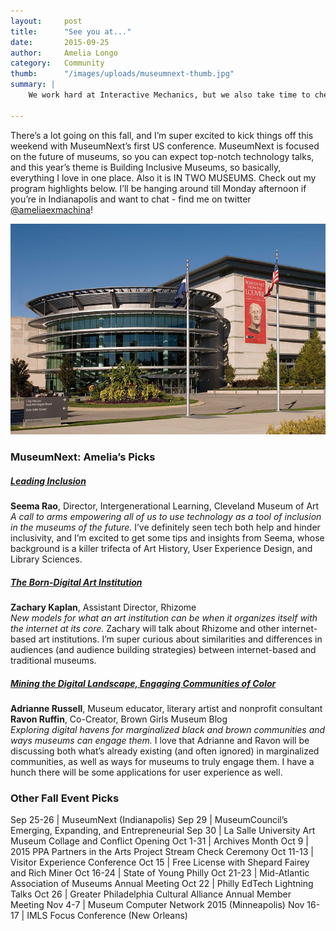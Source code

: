 ```yaml
---
layout:     post
title:      "See you at..."
date:       2015-09-25
author:     Amelia Longo
category:   Community
thumb:      "/images/uploads/museumnext-thumb.jpg"
summary: |
    We work hard at Interactive Mechanics, but we also take time to check out the exciting things happening in our industry and learn about the latest trends and big ideas. Every other month, we'll share some of the workshops, conferences, and events we’re looking forward to—[let us know if we’ll see you there](mailto:amelia@interactivemechanics.com)!

---
```


There’s a lot going on this fall, and I’m super excited to kick things off this weekend with MuseumNext’s first US conference. MuseumNext is focused on the future of museums, so you can expect top-notch technology talks, and this year’s theme is Building Inclusive Museums, so basically, everything I love in one place. Also it is IN TWO MUSEUMS. Check out my program highlights below. I’ll be hanging around till Monday afternoon if you’re in Indianapolis and want to chat - find me on twitter [@ameliaexmachina](https://twitter.com/ameliaexmachina)!

![Join Amelia Longo at MuseumNext at the Indianapolis Museum of Art](/images/uploads/museumnext-ima.jpg)

### MuseumNext: Amelia’s Picks

##### [Leading Inclusion](http://www.museumnext.com/conference/session/leading-inclusion/)
**Seema Rao**, Director, Intergenerational Learning, Cleveland Museum of Art<br/>
*A call to arms empowering all of us to use technology as a tool of inclusion in the museums of the future.*
I’ve definitely seen tech both help and hinder inclusivity, and I’m excited to get some tips and insights from Seema, whose background is a killer trifecta of Art History, User Experience Design, and Library Sciences.


##### [The Born-Digital Art Institution](http://www.museumnext.com/conference/session/the-born-digital-art-institution/)
**Zachary Kaplan**, Assistant Director, Rhizome<br/>
*New models for what an art institution can be when it organizes itself with the internet at its core.*
Zachary will talk about Rhizome and other internet-based art institutions. I’m super curious about similarities and differences in audiences (and audience building strategies) between internet-based and traditional museums.


##### [Mining the Digital Landscape, Engaging Communities of Color](http://www.museumnext.com/conference/session/digitallandscape/)
**Adrianne Russell**, Museum educator, literary artist and nonprofit consultant<br/>
**Ravon Ruffin**, Co-Creator, Brown Girls Museum Blog<br/>
*Exploring digital havens for marginalized black and brown communities and ways museums can engage them.*
I love that Adrianne and Ravon will be discussing both what’s already existing (and often ignored) in marginalized communities, as well as ways for museums to truly engage them. I have a hunch there will be some applications for user experience as well.

### Other Fall Event Picks

Sep 25-26    | MuseumNext (Indianapolis)
Sep 29       | MuseumCouncil’s Emerging, Expanding, and Entrepreneurial
Sep 30       | La Salle University Art Museum Collage and Conflict Opening
Oct 1-31     | Archives Month
Oct 9        | 2015 PPA Partners in the Arts Project Stream Check Ceremony
Oct 11-13    | Visitor Experience Conference
Oct 15       | Free License with Shepard Fairey and Rich Miner
Oct 16-24    | State of Young Philly
Oct 21-23    | Mid-Atlantic Association of Museums Annual Meeting
Oct 22       | Philly EdTech Lightning Talks
Oct 26       | Greater Philadelphia Cultural Alliance Annual Member Meeting
Nov 4-7      | Museum Computer Network 2015 (Minneapolis)
Nov 16-17    | IMLS Focus Conference (New Orleans)